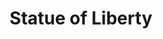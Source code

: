 ---
pid: llp601
title: Statue of Liberty
location_transcription: New York City, NYC
coordinates: "[-74.044398838181, 40.689309242009]"
zipcode: '19120'
gen_neighborhood: North Philadelphia
neighborhood: Logan,Olney
outside_phl: 
age: '11'
age_range: 6-13
instagram: 
image_file_name: llp_601.jpg
proposal_transcription: statue of liberty
topic: Freedom
topic_summary: 0, 0
type: Sculpture Statue
keywords_other: 
credit: Jayla Velazquez
image_labels: 
twitter: 
facebook: 
permalink: "/monuments/llp601/"
layout: item-page
---